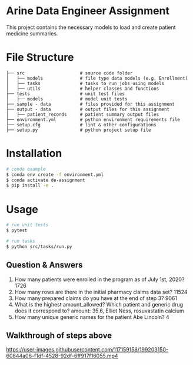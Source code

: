 # Arine Data Engineer Assignment

This project contains the necessary models to load and create patient medicine summaries.

# File Structure

```
├── src                     # source code folder
│   ├── models              # file type data models (e.g. Enrollment)
│   ├── tasks               # tasks to run jobs using models
│   ├── utils               # helper classes and functions
├── tests                   # unit test files
│   ├── models              # model unit tests
├── sample - data           # files provided for this assignment
├── output - data           # output files for this assignment
│   ├── patient_records     # patient summary output files
├── environment.yml         # python environment requirements file
├── setup.cfg               # lint & other configurations
├── setup.py                # python project setup file
```

# Installation

```bash
# conda example
$ conda env create -f environment.yml
$ conda activate de-assignment
$ pip install -e .
```

# Usage

```bash
# run unit tests
$ pytest
```
```bash
# run tasks
$ python src/tasks/run.py
```

## Question & Answers
1. How many patients were enrolled in the program as of July 1st, 2020? 1726
2. How many rows are there in the initial pharmacy claims data set? 11524
3. How many prepared claims do you have at the end of step 3? 9061
4. What is the highest amount_allowed? Which patient and generic drug does it correspond to? amount: 35.6, Elliot Ness, rosuvastatin calcium
5. How many unique generic names for the patient Abe Lincoln? 4

## Walkthrough of steps above
https://user-images.githubusercontent.com/117159158/199203150-60844a06-f1df-4528-92df-6ff917f16055.mp4
